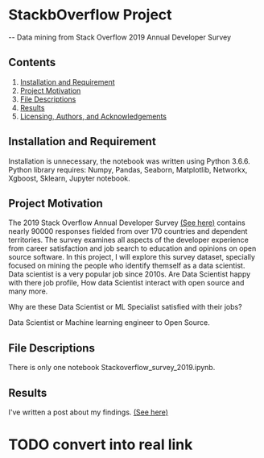 # StackbOverflow Project
-- Data mining from Stack Overflow 2019 Annual Developer Survey

## Contents

1. [Installation and Requirement](#installation)
2. [Project Motivation](#motivation)
3. [File Descriptions](#files)
4. [Results](#results)
5. [Licensing, Authors, and Acknowledgements](#licensing)

## Installation and Requirement <a name="installation"></a>

Installation is unnecessary, the notebook was written using Python 3.6.6. \
Python library requires:
Numpy, Pandas, Seaborn, Matplotlib, Networkx, Xgboost, Sklearn, Jupyter notebook.

## Project Motivation<a name="motivation"></a>

The 2019 Stack Overflow Annual Developer Survey [(See here)](https://insights.stackoverflow.com/survey) contains nearly 90000 responses fielded from over 170 countries and dependent territories. The survey examines all aspects of the developer experience from career satisfaction and job search to education and opinions on open source software. In this project, I will explore this survey dataset, specially focused on mining the people who identify themself as a data scientist. Data scientist is a very popular job since 2010s. Are Data Scientist happy with there job profile, How data Scientist interact with open source and many more.

Why are these Data Scientist or ML Specialist satisfied with their jobs?

Data Scientist or Machine learning engineer to Open Source.

## File Descriptions <a name="files"></a>

There is only one notebook Stackoverflow_survey_2019.ipynb.
## Results<a name="results"></a>

I've written a post about my findings. [(See here)](https://medium.com/@himanshumangal09/insights-from-stack-overflows-2019-survey-of-80000-developers-for-data-scientist-4edb9ab12423)
# TODO convert into real link
